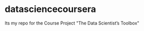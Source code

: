 datasciencecoursera
===================

Its my repo for the Course Project "The Data Scientist’s Toolbox"
